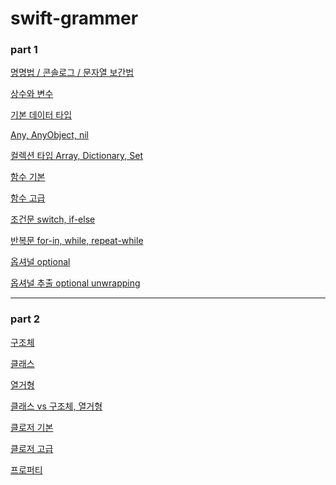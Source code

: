 # swift-grammer

<h3>part 1</h3>

[명명법 / 콘솔로그 / 문자열 보간법](https://github.com/JinUng41/swift-grammer/issues/1)

[상수와 변수](https://github.com/JinUng41/swift-grammer/issues/2)

[기본 데이터 타입](https://github.com/JinUng41/swift-grammer/issues/3)

[Any, AnyObject, nil](https://github.com/JinUng41/swift-grammer/issues/4)

[컬렉션 타입 Array, Dictionary, Set](https://github.com/JinUng41/swift-grammer/issues/5)

[함수 기본](https://github.com/JinUng41/swift-grammer/issues/6)

[함수 고급](https://github.com/JinUng41/swift-grammer/issues/7)

[조건문 switch, if-else](https://github.com/JinUng41/swift-grammer/issues/8)

[반복문 for-in, while, repeat-while](https://github.com/JinUng41/swift-grammer/issues/9)

[옵셔널 optional](https://github.com/JinUng41/swift-grammer/issues/10)

[옵셔널 추출 optional unwrapping](https://github.com/JinUng41/swift-grammer/issues/11)

<hr>

<h3>part 2</h3>

[구조체](https://github.com/JinUng41/swift-grammer/issues/12)

[클래스](https://github.com/JinUng41/swift-grammer/issues/13)

[열거형](https://github.com/JinUng41/swift-grammer/issues/14)

[클래스 vs 구조체, 열거형](https://github.com/JinUng41/swift-grammer/issues/15)

[클로저 기본](https://github.com/JinUng41/swift-grammer/issues/16)

[클로저 고급](https://github.com/JinUng41/swift-grammer/issues/17)

<a href="https://github.com/JinUng41/swift-grammer/issues/18">프로퍼티</a>
